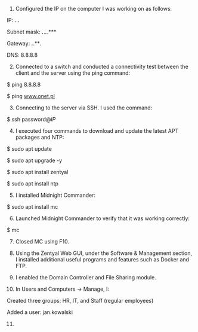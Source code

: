 1. Configured the IP on the computer I was working on as follows:
  
  IP: ***.***.***.***
  
  Subnet mask: ***.***.***.***.***
  
  Gateway: ***.***.***.*
  
  DNS: 8.8.8.8


2. Connected to a switch and conducted a connectivity test between the client and the server using the ping command:

  $ ping 8.8.8.8
  
  $ ping www.onet.pl


3. Connecting to the server via SSH.
I used the command:

  $ ssh password@*IP*


4. I executed four commands to download and update the latest APT packages and NTP:

  $ sudo apt update
  
  $ sudo apt upgrade -y
  
  $ sudo apt install zentyal
  
  $ sudo apt install ntp


5. I installed Midnight Commander:

  $ sudo apt install mc
  

6. Launched Midnight Commander to verify that it was working correctly:

  $ mc


7. Closed MC using F10.


8. Using the Zentyal Web GUI, under the Software & Management section, I installed additional useful programs and features such as Docker and FTP.


9. I enabled the Domain Controller and File Sharing module.


10. In Users and Computers → Manage, I:

  Created three groups: HR, IT, and Staff (regular employees)
  
  Added a user: jan.kowalski


11. 
